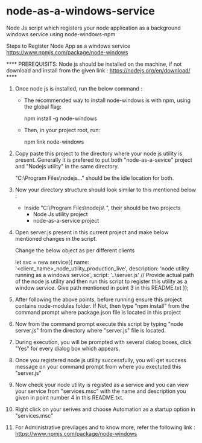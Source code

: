 # node-as-a-windows-service
Node Js script which registers your node application as a background windows service using node-windows-npm

Steps to Register Node App as a windows service https://www.npmjs.com/package/node-windows

**** PREREQUISITS: Node js should be installed on the machine, if not download and install from the given link : https://nodejs.org/en/download/ ****

1. Once node js is installed, run the below command : 

    * The recommended way to install node-windows is with npm, using the global flag:

        npm install -g node-windows

    * Then, in your project root, run:

        npm link node-windows

2. Copy paste this project to the directory where your node js utility is present. Generally it is prefered to put both "node-as-a-sevice" project and
    "Nodejs utility" in the same directory.

    "C:\Program Files\nodejs\..." should be the idle location for both.

3. Now your directory structure should look similar to this mentioned below : 
    * Inside "C:\Program Files\nodejs\ ", their should be two projects
        - Node Js utility project
        - node-as-a-service project

4. Open server.js present in this current project and make below mentioned changes in the script.

    Change the below object as per different clients

    let svc = new service({
        name: '<client_name>_node_utility_production_live', 
        description: 'node utility running as a windows service',
        script: '..\\server.js' // Provide actual path of the node js utility and then run this script to register this utility as a window service. Give path mentioned in point 3 in this README.txt 
    });

5. After following the above points, before running ensure this project contains node-modules folder. If Not, then type "npm install"  from the command prompt where package.json file is located in this project

6. Now from the command prompt execute this script by typing "node server.js" from the directory where "server.js" file is located.

7. During execution, you will be prompted with several dialog boxes, click "Yes" for every dialog box which appears.

8. Once you registered node js utility successfully, you will get success message on your command prompt from where you exectuted this "server.js"

9. Now check your node utility is registed as a service and you can view your service from "services.msc" with the name and description you given in point number 4 in this README.txt.

10. Right click on your serives and choose Automation as a startup option in "services.msc"

11. For Administrative previlages and to know more, refer the following link : https://www.npmjs.com/package/node-windows
